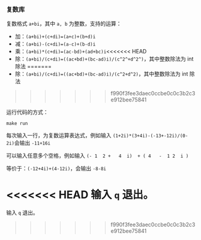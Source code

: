 ### 复数库

复数格式 `a+bi`，其中 `a, b` 为整数，支持的运算：

- 加：`(a+bi)+(c+di)=(a+c)+(b+d)i​`
- 减：`(a+bi)-(c+di)=(a-c)+(b-d)i​`
- 乘：`(a+bi)*(c+di)=(ac-bd)+(ad+bc)i​`
<<<<<<< HEAD
- 除：`(a+bi)/(c+di)=((ac+bd)+(bc-ad)i)/(c^2^+d^2^)`，其中整数除法为 int 除法
=======
- 除：`(a+bi)/(c+di)=((ac+bd)+(bc-ad)i)/(c^2+d^2)`，其中整数除法为 int 除法
>>>>>>> f990f3fee3daec0ccbe0c0c3b2c3e912bee75841

运行代码的方式：

```shell
make run
```

每次输入一行，为复数运算表达式，例如输入 `(1+2i)*(3+4i)-(-13+-12i)/(0-2i)`会输出 `-11+16i`

可以输入任意多个空格，例如输入 `(- 1  2 +   4  i)  + ( 4   -  1 2  i )` 

等价于：`(-12+4i)+(4-12i)`，会输出 `-8-8i`

<<<<<<< HEAD
输入 `q` 退出。
=======
输入 `q` 退出。
>>>>>>> f990f3fee3daec0ccbe0c0c3b2c3e912bee75841
